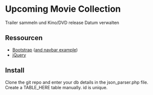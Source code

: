 # Upcoming Movie Collection
Trailer sammeln und Kino/DVD release Datum verwalten

## Ressourcen

* [Bootstrap](https://github.com/twbs/bootstrap) ([and navbar example](https://getbootstrap.com/examples/navbar/))
* [jQuery](https://github.com/jquery/jquery)

## Install
Clone the git repo and enter your db details in the json_parser.php file. Create a TABLE_HERE table manually. id is unique.
